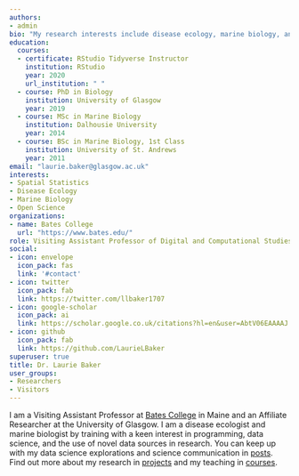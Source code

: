 ```yaml
---
authors:
- admin
bio: "My research interests include disease ecology, marine biology, and teaching. Pronouns: She/her/hers." 
education:
  courses:
  - certificate: RStudio Tidyverse Instructor
    institution: RStudio
    year: 2020
    url_institution: " "
  - course: PhD in Biology
    institution: University of Glasgow
    year: 2019
  - course: MSc in Marine Biology
    institution: Dalhousie University
    year: 2014
  - course: BSc in Marine Biology, 1st Class
    institution: University of St. Andrews
    year: 2011
email: "laurie.baker@glasgow.ac.uk"
interests:
- Spatial Statistics
- Disease Ecology
- Marine Biology
- Open Science
organizations:
- name: Bates College
  url: "https://www.bates.edu/"
role: Visiting Assistant Professor of Digital and Computational Studies
social:
- icon: envelope
  icon_pack: fas
  link: '#contact'
- icon: twitter
  icon_pack: fab
  link: https://twitter.com/llbaker1707
- icon: google-scholar
  icon_pack: ai
  link: https://scholar.google.co.uk/citations?hl=en&user=AbtV06EAAAAJ
- icon: github
  icon_pack: fab
  link: https://github.com/LaurieLBaker
superuser: true
title: Dr. Laurie Baker
user_groups:
- Researchers
- Visitors
---
```


I am a Visiting Assistant Professor at [Bates College](https://www.bates.edu/) in Maine and an Affiliate Researcher at the University of Glasgow. I am a disease ecologist and marine biologist by training with a keen interest in programming, data science, and the use of novel data sources in research. You can keep up with my data science explorations and science communication in [posts](#posts). Find out more about my research in [projects](#projects) and my teaching in [courses](/courses). 


